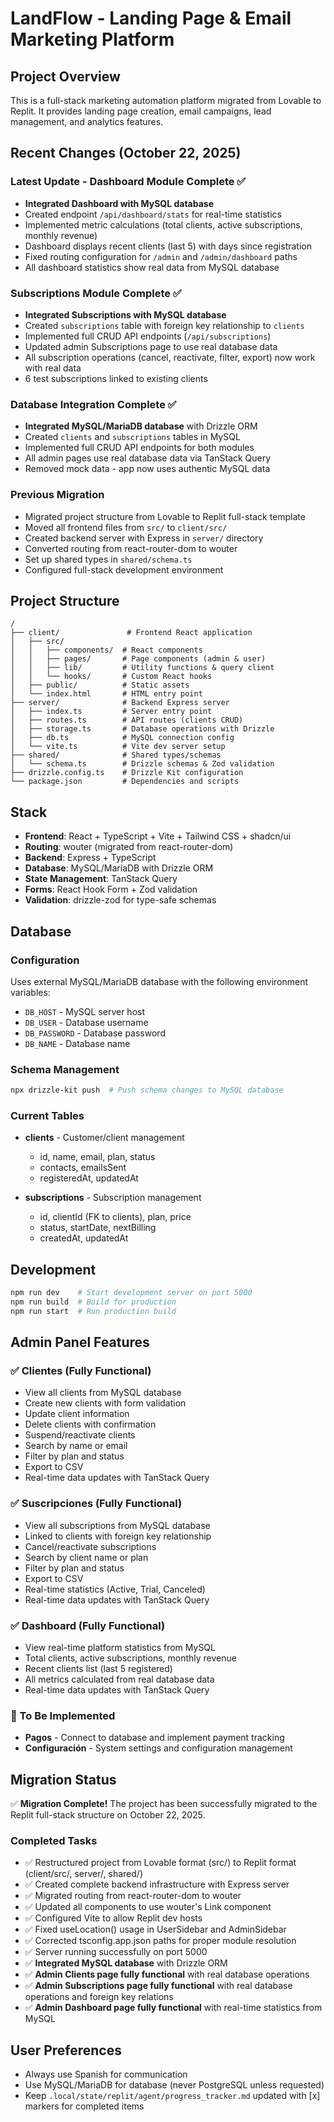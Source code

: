 # LandFlow - Landing Page & Email Marketing Platform

## Project Overview
This is a full-stack marketing automation platform migrated from Lovable to Replit. It provides landing page creation, email campaigns, lead management, and analytics features.

## Recent Changes (October 22, 2025)

### Latest Update - Dashboard Module Complete ✅
- **Integrated Dashboard with MySQL database**
- Created endpoint `/api/dashboard/stats` for real-time statistics
- Implemented metric calculations (total clients, active subscriptions, monthly revenue)
- Dashboard displays recent clients (last 5) with days since registration
- Fixed routing configuration for `/admin` and `/admin/dashboard` paths
- All dashboard statistics show real data from MySQL database

### Subscriptions Module Complete ✅
- **Integrated Subscriptions with MySQL database**
- Created `subscriptions` table with foreign key relationship to `clients`
- Implemented full CRUD API endpoints (`/api/subscriptions`)
- Updated admin Subscriptions page to use real database data
- All subscription operations (cancel, reactivate, filter, export) now work with real data
- 6 test subscriptions linked to existing clients

### Database Integration Complete ✅
- **Integrated MySQL/MariaDB database** with Drizzle ORM
- Created `clients` and `subscriptions` tables in MySQL
- Implemented full CRUD API endpoints for both modules
- All admin pages use real database data via TanStack Query
- Removed mock data - app now uses authentic MySQL data

### Previous Migration
- Migrated project structure from Lovable to Replit full-stack template
- Moved all frontend files from `src/` to `client/src/`
- Created backend server with Express in `server/` directory
- Converted routing from react-router-dom to wouter
- Set up shared types in `shared/schema.ts`
- Configured full-stack development environment

## Project Structure
```
/
├── client/               # Frontend React application
│   ├── src/
│   │   ├── components/  # React components
│   │   ├── pages/       # Page components (admin & user)
│   │   ├── lib/         # Utility functions & query client
│   │   └── hooks/       # Custom React hooks
│   ├── public/          # Static assets
│   └── index.html       # HTML entry point
├── server/              # Backend Express server
│   ├── index.ts         # Server entry point
│   ├── routes.ts        # API routes (clients CRUD)
│   ├── storage.ts       # Database operations with Drizzle
│   ├── db.ts            # MySQL connection config
│   └── vite.ts          # Vite dev server setup
├── shared/              # Shared types/schemas
│   └── schema.ts        # Drizzle schemas & Zod validation
├── drizzle.config.ts    # Drizzle Kit configuration
└── package.json         # Dependencies and scripts
```

## Stack
- **Frontend**: React + TypeScript + Vite + Tailwind CSS + shadcn/ui
- **Routing**: wouter (migrated from react-router-dom)
- **Backend**: Express + TypeScript
- **Database**: MySQL/MariaDB with Drizzle ORM
- **State Management**: TanStack Query
- **Forms**: React Hook Form + Zod validation
- **Validation**: drizzle-zod for type-safe schemas

## Database

### Configuration
Uses external MySQL/MariaDB database with the following environment variables:
- `DB_HOST` - MySQL server host
- `DB_USER` - Database username
- `DB_PASSWORD` - Database password
- `DB_NAME` - Database name

### Schema Management
```bash
npx drizzle-kit push  # Push schema changes to MySQL database
```

### Current Tables
- **clients** - Customer/client management
  - id, name, email, plan, status
  - contacts, emailsSent
  - registeredAt, updatedAt

- **subscriptions** - Subscription management
  - id, clientId (FK to clients), plan, price
  - status, startDate, nextBilling
  - createdAt, updatedAt

## Development
```bash
npm run dev    # Start development server on port 5000
npm run build  # Build for production
npm run start  # Run production build
```

## Admin Panel Features

### ✅ Clientes (Fully Functional)
- View all clients from MySQL database
- Create new clients with form validation
- Update client information
- Delete clients with confirmation
- Suspend/reactivate clients
- Search by name or email
- Filter by plan and status
- Export to CSV
- Real-time data updates with TanStack Query

### ✅ Suscripciones (Fully Functional)
- View all subscriptions from MySQL database
- Linked to clients with foreign key relationship
- Cancel/reactivate subscriptions
- Search by client name or plan
- Filter by plan and status
- Export to CSV
- Real-time statistics (Active, Trial, Canceled)
- Real-time data updates with TanStack Query

### ✅ Dashboard (Fully Functional)
- View real-time platform statistics from MySQL
- Total clients, active subscriptions, monthly revenue
- Recent clients list (last 5 registered)
- All metrics calculated from real database data
- Real-time data updates with TanStack Query

### 🚧 To Be Implemented
- **Pagos** - Connect to database and implement payment tracking
- **Configuración** - System settings and configuration management

## Migration Status
✅ **Migration Complete!** The project has been successfully migrated to the Replit full-stack structure on October 22, 2025.

### Completed Tasks
- ✅ Restructured project from Lovable format (src/) to Replit format (client/src/, server/, shared/)
- ✅ Created complete backend infrastructure with Express server
- ✅ Migrated routing from react-router-dom to wouter
- ✅ Updated all components to use wouter's Link component
- ✅ Configured Vite to allow Replit dev hosts
- ✅ Fixed useLocation() usage in UserSidebar and AdminSidebar
- ✅ Corrected tsconfig.app.json paths for proper module resolution
- ✅ Server running successfully on port 5000
- ✅ **Integrated MySQL database** with Drizzle ORM
- ✅ **Admin Clients page fully functional** with real database operations
- ✅ **Admin Subscriptions page fully functional** with real database operations and foreign key relations
- ✅ **Admin Dashboard page fully functional** with real-time statistics from MySQL

## User Preferences
- Always use Spanish for communication
- Use MySQL/MariaDB for database (never PostgreSQL unless requested)
- Keep `.local/state/replit/agent/progress_tracker.md` updated with [x] markers for completed items
